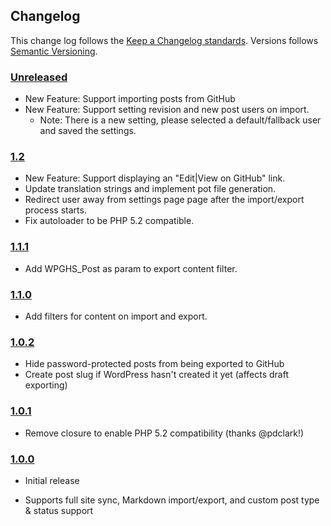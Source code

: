 ## Changelog ##

This change log follows the [Keep a Changelog standards]. Versions follows [Semantic Versioning].

### [Unreleased] ###

* New Feature: Support importing posts from GitHub
* New Feature: Support setting revision and new post users on import.
    * Note: There is a new setting, please selected a default/fallback user and saved the settings.

### [1.2] ###

* New Feature: Support displaying an "Edit|View on GitHub" link.
* Update translation strings and implement pot file generation.
* Redirect user away from settings page page after the import/export process starts.
* Fix autoloader to be PHP 5.2 compatible.

### [1.1.1] ###

* Add WPGHS_Post as param to export content filter.

### [1.1.0] ###

* Add filters for content on import and export.

### [1.0.2] ###

* Hide password-protected posts from being exported to GitHub
* Create post slug if WordPress hasn't created it yet (affects draft exporting)

### [1.0.1] ###

* Remove closure to enable PHP 5.2 compatibility (thanks @pdclark!)

### [1.0.0] ###

* Initial release
* Supports full site sync, Markdown import/export, and custom post type & status support

  [Keep a Changelog standards]: http://keepachangelog.com/
  [Semantic Versioning]: http://semver.org/
  [Unreleased]: https://github.com/benbalter/wordpress-github-sync
  [1.2]: https://github.com/benbalter/wordpress-github-sync/releases/tag/1.2
  [1.1.1]: https://github.com/benbalter/wordpress-github-sync/releases/tag/1.1.1
  [1.1.0]: https://github.com/benbalter/wordpress-github-sync/releases/tag/1.1.0
  [1.0.2]: https://github.com/benbalter/wordpress-github-sync/releases/tag/1.0.2
  [1.0.1]: https://github.com/benbalter/wordpress-github-sync/releases/tag/1.0.1
  [1.0.0]: https://github.com/benbalter/wordpress-github-sync/releases/tag/1.0.0
